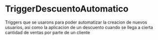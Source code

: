 # TriggerDescuentoAutomatico
Triggers que se usarons para poder automatizar la creacion de nuevos usuarios, asi como la aplicacion de un descuento cuando se llega a cierta cantidad de ventas por parte de un cliente
